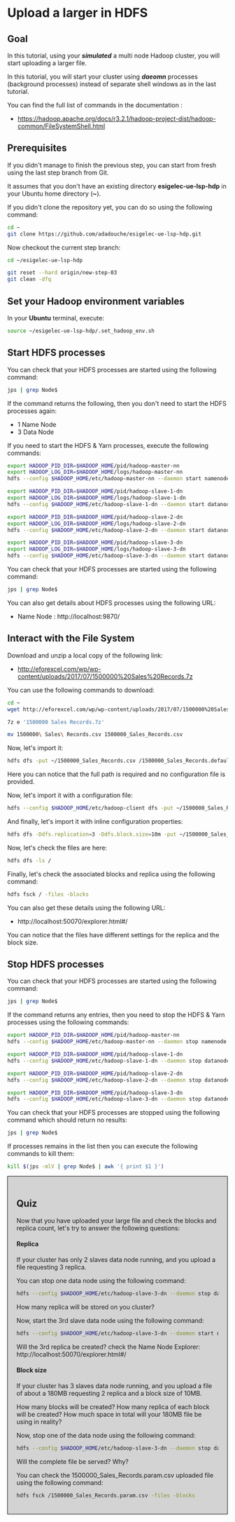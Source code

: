 # Upload a larger in HDFS

## Goal

In this tutorial, using your ***simulated*** a multi node Hadoop cluster, you will start uploading a larger file.

In this tutorial, you will start your cluster using ***daeomn*** processes (background processes) instead of separate shell windows as in the last tutorial.

You can find the full list of commands in the documentation :

- https://hadoop.apache.org/docs/r3.2.1/hadoop-project-dist/hadoop-common/FileSystemShell.html

## Prerequisites

If you didn't manage to finish the previous step, you can start from fresh using the last step branch from Git.

It assumes that you don't have an existing directory **esigelec-ue-lsp-hdp** in your Ubuntu home directory (**~**).

If you didn't clone the repository yet, you can do so using the following command:

```sh
cd ~
git clone https://github.com/adadouche/esigelec-ue-lsp-hdp.git
```

Now checkout the current step branch:

```sh
cd ~/esigelec-ue-lsp-hdp

git reset --hard origin/new-step-03
git clean -dfq
```

## Set your Hadoop environment variables

In your **Ubuntu** terminal, execute:

```sh
source ~/esigelec-ue-lsp-hdp/.set_hadoop_env.sh
```

## Start HDFS processes

You can check that your HDFS processes are started using the following command:

```sh
jps | grep Node$
```

If the command returns the following, then you don't need to start the HDFS processes again:
 - 1 Name Node
 - 3 Data Node

If you need to start the HDFS & Yarn processes, execute the following commands:

```sh
export HADOOP_PID_DIR=$HADOOP_HOME/pid/hadoop-master-nn  
export HADOOP_LOG_DIR=$HADOOP_HOME/logs/hadoop-master-nn  
hdfs --config $HADOOP_HOME/etc/hadoop-master-nn --daemon start namenode

export HADOOP_PID_DIR=$HADOOP_HOME/pid/hadoop-slave-1-dn
export HADOOP_LOG_DIR=$HADOOP_HOME/logs/hadoop-slave-1-dn
hdfs --config $HADOOP_HOME/etc/hadoop-slave-1-dn --daemon start datanode

export HADOOP_PID_DIR=$HADOOP_HOME/pid/hadoop-slave-2-dn
export HADOOP_LOG_DIR=$HADOOP_HOME/logs/hadoop-slave-2-dn
hdfs --config $HADOOP_HOME/etc/hadoop-slave-2-dn --daemon start datanode

export HADOOP_PID_DIR=$HADOOP_HOME/pid/hadoop-slave-3-dn
export HADOOP_LOG_DIR=$HADOOP_HOME/logs/hadoop-slave-3-dn
hdfs --config $HADOOP_HOME/etc/hadoop-slave-3-dn --daemon start datanode
```

You can check that your HDFS processes are started using the following command:

```sh
jps | grep Node$
```

You can also get details about HDFS processes using the following URL:

 - Name Node : http://localhost:9870/

## Interact with the File System

Download and unzip a local copy of the following link:

- http://eforexcel.com/wp/wp-content/uploads/2017/07/1500000%20Sales%20Records.7z

You can use the following commands to download:

```sh
cd ~
wget http://eforexcel.com/wp/wp-content/uploads/2017/07/1500000%20Sales%20Records.7z

7z e '1500000 Sales Records.7z'

mv 1500000\ Sales\ Records.csv 1500000_Sales_Records.csv
```

Now, let's import it:

```sh
hdfs dfs -put ~/1500000_Sales_Records.csv /1500000_Sales_Records.default.csv
```

Here you can notice that the full path is required and no configuration file is provided.

Now, let's import it with a configuration file:

```sh
hdfs --config $HADOOP_HOME/etc/hadoop-client dfs -put ~/1500000_Sales_Records.csv /1500000_Sales_Records.client.csv
```

And finally, let's import it with inline configuration properties:

```sh
hdfs dfs -Ddfs.replication=3 -Ddfs.block.size=10m -put ~/1500000_Sales_Records.csv  /1500000_Sales_Records.param.csv
```

Now, let's check the files are here:

```sh
hdfs dfs -ls /
```

Finally, let's check the associated blocks and replica using the following command:

```sh
hdfs fsck / -files -blocks
```

You can also get these details using the following URL:

 - http://localhost:50070/explorer.html#/

You can notice that the files have different settings for the replica and the block size.

## Stop HDFS processes

You can check that your HDFS processes are started using the following command:

```sh
jps | grep Node$
```

If the command returns any entries, then you need to stop the HDFS & Yarn processes using the following commands:

```sh
export HADOOP_PID_DIR=$HADOOP_HOME/pid/hadoop-master-nn
hdfs --config $HADOOP_HOME/etc/hadoop-master-nn --daemon stop namenode

export HADOOP_PID_DIR=$HADOOP_HOME/pid/hadoop-slave-1-dn
hdfs --config $HADOOP_HOME/etc/hadoop-slave-1-dn --daemon stop datanode

export HADOOP_PID_DIR=$HADOOP_HOME/pid/hadoop-slave-2-dn
hdfs --config $HADOOP_HOME/etc/hadoop-slave-2-dn --daemon stop datanode

export HADOOP_PID_DIR=$HADOOP_HOME/pid/hadoop-slave-3-dn
hdfs --config $HADOOP_HOME/etc/hadoop-slave-3-dn --daemon stop datanode
```

You can check that your HDFS processes are stopped using the following command which should return no results:

```sh
jps | grep Node$
```

If processes remains in the list then you can execute the following commands to kill them:

```sh
kill $(jps -mlV | grep Node$ | awk '{ print $1 }')
```

<div style="background-color: #D3D3D3; padding: 20px;  border: 1px solid black;" >

## Quiz

Now that you have uploaded your large file and check the blocks and replica count, let's try to answer the following questions:

#### Replica

If your cluster has only 2 slaves data node running, and you upload a file requesting 3 replica.

You can stop one data node using the following command:

```sh
hdfs --config $HADOOP_HOME/etc/hadoop-slave-3-dn --daemon stop datanode
```

How many replica will be stored on you cluster?

Now, start the 3rd slave data node using the following command:

```sh
hdfs --config $HADOOP_HOME/etc/hadoop-slave-3-dn --daemon start datanode
```

Will the 3rd replica be created? check the Name Node Explorer: http://localhost:50070/explorer.html#/

#### Block size

If your cluster has 3 slaves data node running, and you upload a file of about a 180MB requesting 2 replica and a block size of 10MB.

How many blocks will be created? How many replica of each block will be created? How much space in total will your 180MB file be using in reality?

Now, stop one of the data node using the following command:

```sh
hdfs --config $HADOOP_HOME/etc/hadoop-slave-3-dn --daemon stop datanode
```

Will the complete file be served? Why?

You can check the 1500000_Sales_Records.param.csv uploaded file using the following command:

```sh
hdfs fsck /1500000_Sales_Records.param.csv -files -blocks
```

</div
